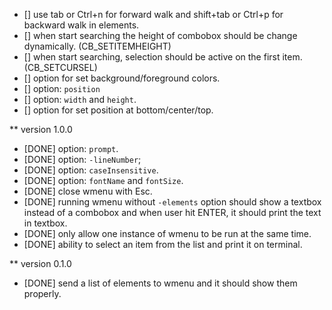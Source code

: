 - [] use tab or Ctrl+n for forward walk and shift+tab or Ctrl+p for backward walk in elements.
- [] when start searching the height of combobox should be change dynamically. (CB_SETITEMHEIGHT)
- [] when start searching, selection should be active on the first item.(CB_SETCURSEL)
- [] option for set background/foreground colors.
- [] option: `position`
- [] option: `width` and `height`.
- [] option for set position at bottom/center/top.

** version 1.0.0
- [DONE] option: `prompt`.
- [DONE] option: `-lineNumber`;
- [DONE] option: `caseInsensitive`.
- [DONE] option: `fontName` and `fontSize`.
- [DONE] close wmenu with Esc.
- [DONE] running wmenu without `-elements` option should show a textbox instead of a combobox and when user hit ENTER, it should print the text in textbox.
- [DONE] only allow one instance of wmenu to be run at the same time.
- [DONE] ability to select an item from the list and print it on terminal.

** version 0.1.0
- [DONE] send a list of elements to wmenu and it should show them properly.
